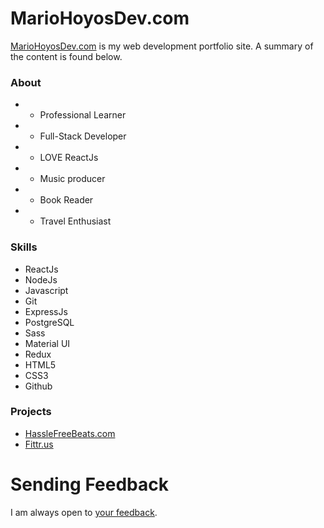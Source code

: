 # MarioHoyosDev.com

[MarioHoyosDev.com](https://www.mariohoyosdev.com) is my web development portfolio site. A summary of the content is found below.

### About

* - Professional Learner
* - Full-Stack Developer
* - LOVE ReactJs
* - Music producer
* - Book Reader
* - Travel Enthusiast

### Skills

* ReactJs
* NodeJs
* Javascript
* Git 
* ExpressJs
* PostgreSQL
* Sass
* Material UI
* Redux
* HTML5
* CSS3
* Github

### Projects

* [HassleFreeBeats.com](https://www.hasslefreebeats.com)
* [Fittr.us](https://www.fittr.us)


# Sending Feedback

I am always open to [your feedback](https://github.com/mariohoyos92/portfolio/issues).
